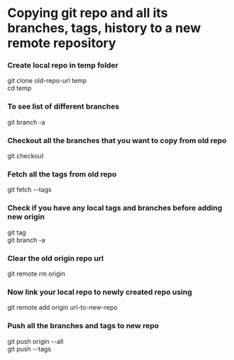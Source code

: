 # Copying git repo and all its branches, tags, history to a new remote repository

### Create local repo in temp folder
git clone old-repo-url temp  
cd temp

### To see list of different branches  
git branch -a

### Checkout all the branches that you want to copy from old repo
git checkout <branch>

### Fetch all the tags from old repo
git fetch --tags

### Check if you have any local tags and branches before adding new origin
git tag  
git branch -a

### Clear the old origin repo url
git remote rm origin

### Now link your local repo to newly created repo using
git remote add origin url-to-new-repo

### Push all the branches and tags to new repo
git push origin --all  
git push --tags